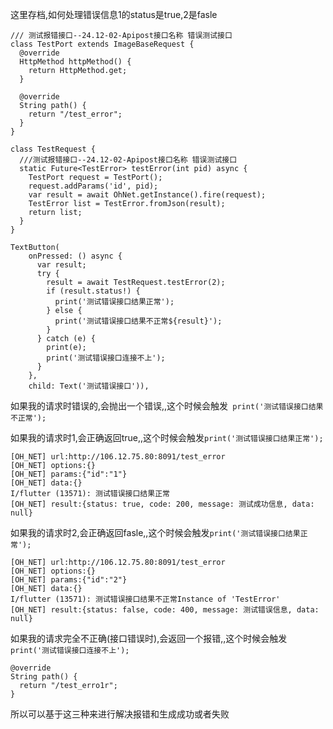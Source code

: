 这里存档,如何处理错误信息1的status是true,2是fasle

```
/// 测试报错接口--24.12-02-Apipost接口名称 错误测试接口  
class TestPort extends ImageBaseRequest {  
  @override  
  HttpMethod httpMethod() {  
    return HttpMethod.get;  
  }  
  
  @override  
  String path() {  
    return "/test_error";  
  }  
}
```

```
class TestRequest {  
  ///测试报错接口--24.12-02-Apipost接口名称 错误测试接口  
  static Future<TestError> testError(int pid) async {  
    TestPort request = TestPort();  
    request.addParams('id', pid);  
    var result = await OhNet.getInstance().fire(request);  
    TestError list = TestError.fromJson(result);  
    return list;  
  }  
}
```



```
TextButton(  
    onPressed: () async {  
      var result;  
      try {  
        result = await TestRequest.testError(2);  
        if (result.status!) {  
          print('测试错误接口结果正常');  
        } else {  
          print('测试错误接口结果不正常${result}');  
        }  
      } catch (e) {  
        print(e);  
        print('测试错误接口连接不上');  
      }  
    },  
    child: Text('测试错误接口')),
```
如果我的请求时错误的,会抛出一个错误,,这个时候会触发` print('测试错误接口结果不正常');` 


如果我的请求时1,会正确返回true,,这个时候会触发`print('测试错误接口结果正常');` 
```
[OH_NET] url:http://106.12.75.80:8091/test_error
[OH_NET] options:{}
[OH_NET] params:{"id":"1"}
[OH_NET] data:{}
I/flutter (13571): 测试错误接口结果正常
[OH_NET] result:{status: true, code: 200, message: 测试成功信息, data: null}
```
如果我的请求时2,会正确返回fasle,,这个时候会触发`print('测试错误接口结果正常');` 
```
[OH_NET] url:http://106.12.75.80:8091/test_error
[OH_NET] options:{}
[OH_NET] params:{"id":"2"}
[OH_NET] data:{}
I/flutter (13571): 测试错误接口结果不正常Instance of 'TestError'
[OH_NET] result:{status: false, code: 400, message: 测试错误信息, data: null}
```
如果我的请求完全不正确(接口错误时),会返回一个报错,,这个时候会触发`print('测试错误接口连接不上');` 
```
@override  
String path() {  
  return "/test_erro1r";  
}
```

所以可以基于这三种来进行解决报错和生成成功或者失败